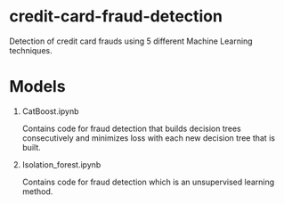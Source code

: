# credit-card-fraud-detection
Detection of credit card frauds using 5 different Machine Learning techniques.

# Models
1. CatBoost.ipynb

   Contains code for fraud detection that builds decision trees consecutively and minimizes loss with each new decision tree that is built.

2. Isolation_forest.ipynb

   Contains code for fraud detection which is an unsupervised learning method.

